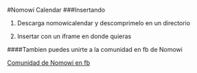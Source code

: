 #Nomowi Calendar
###Insertando

1. Descarga nomowicalendar y descomprimelo en un directorio

2. Insertar con un iframe en donde quieras

####Tambien puedes unirte a la comunidad en fb de Nomowi

[Comunidad de Nomowi en fb](https://www.facebook.com/groups/nomowi/ "Nomowi")